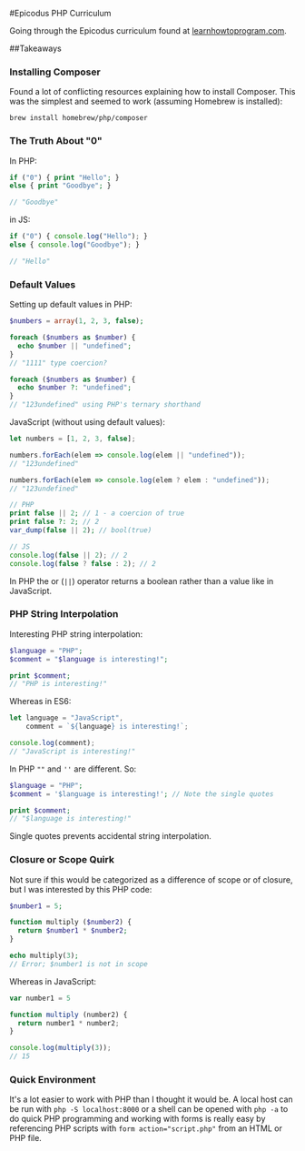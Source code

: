 #Epicodus PHP Curriculum

Going through the Epicodus curriculum found at [learnhowtoprogram.com](https://www.learnhowtoprogram.com/php).

##Takeaways

### Installing Composer

Found a lot of conflicting resources explaining how to install Composer. This was the simplest and seemed to work (assuming Homebrew is installed):

`brew install homebrew/php/composer`

### The Truth About "0"

In PHP:

``` PHP
if ("0") { print "Hello"; }
else { print "Goodbye"; }

// "Goodbye"
```

in JS:

``` JavaScript
if ("0") { console.log("Hello"); }
else { console.log("Goodbye"); }

// "Hello"
```

### Default Values

Setting up default values in PHP:

``` PHP
$numbers = array(1, 2, 3, false);

foreach ($numbers as $number) {
  echo $number || "undefined";
}
// "1111" type coercion?

foreach ($numbers as $number) {
  echo $number ?: "undefined";
}
// "123undefined" using PHP's ternary shorthand
```

JavaScript (without using default values):

``` JavaScript
let numbers = [1, 2, 3, false];

numbers.forEach(elem => console.log(elem || "undefined"));
// "123undefined"

numbers.forEach(elem => console.log(elem ? elem : "undefined"));
// "123undefined"
```

``` PHP
// PHP
print false || 2; // 1 - a coercion of true
print false ?: 2; // 2
var_dump(false || 2); // bool(true)
```

``` JavaScript
// JS
console.log(false || 2); // 2
console.log(false ? false : 2); // 2
```

In PHP the or (`||`) operator returns a boolean rather than a value like in JavaScript.

### PHP String Interpolation

Interesting PHP string interpolation:

``` PHP
$language = "PHP";
$comment = "$language is interesting!";

print $comment;
// "PHP is interesting!"
```

Whereas in ES6:

``` JavaScript
let language = "JavaScript",
    comment = `${language} is interesting!`;

console.log(comment);
// "JavaScript is interesting!"
```

In PHP `""` and `''` are different. So:

``` PHP
$language = "PHP";
$comment = '$language is interesting!'; // Note the single quotes

print $comment;
// "$language is interesting!"
```

Single quotes prevents accidental string interpolation.

### Closure or Scope Quirk

Not sure if this would be categorized as a difference of scope or of closure, but I was interested by this PHP code:

``` PHP
$number1 = 5;

function multiply ($number2) {
  return $number1 * $number2;
}

echo multiply(3);
// Error; $number1 is not in scope
```

Whereas in JavaScript:

``` JavaScript
var number1 = 5

function multiply (number2) {
  return number1 * number2;
}

console.log(multiply(3));
// 15
```

### Quick Environment

It's a lot easier to work with PHP than I thought it would be. A local host can be run with `php -S localhost:8000` or a shell can be opened with `php -a` to do quick PHP programming and working with forms is really easy by referencing PHP scripts with `form action="script.php"` from an HTML or PHP file.
